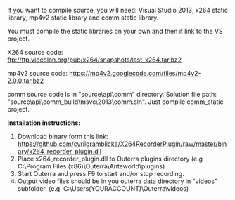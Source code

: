 If you want to compile source, you will need: Visual Studio 2013, x264 static library, mp4v2 static library and comm static library.

You must compile the static libraries on your own and then it link to the VS project. 

X264 source code: ftp://ftp.videolan.org/pub/x264/snapshots/last_x264.tar.bz2

mp4v2 source code: https://mp4v2.googlecode.com/files/mp4v2-2.0.0.tar.bz2

comm source code is in "source\api\comm" directory. Solution file path: "source\api\comm\_build\msvc\2013\comm.sln". Just compile comm_static project.

<b>Installation instructions:</b>
 
1. Download binary form this link: https://github.com/cyrilgramblicka/X264RecorderPlugin/raw/master/binary/x264_recorder_plugin.dll
2. Place x264_recorder_plugin.dll to Outerra plugins directory (e.g C:\Program Files (x86)\Outerra\Anteworld\plugins)
3. Start Outerra and press F9 to start and/or stop recording.
4. Output video files should be in you outerra data directory in "videos" subfolder. (e.g. C:\Users\(YOURACCOUNT)\Outerra\videos)